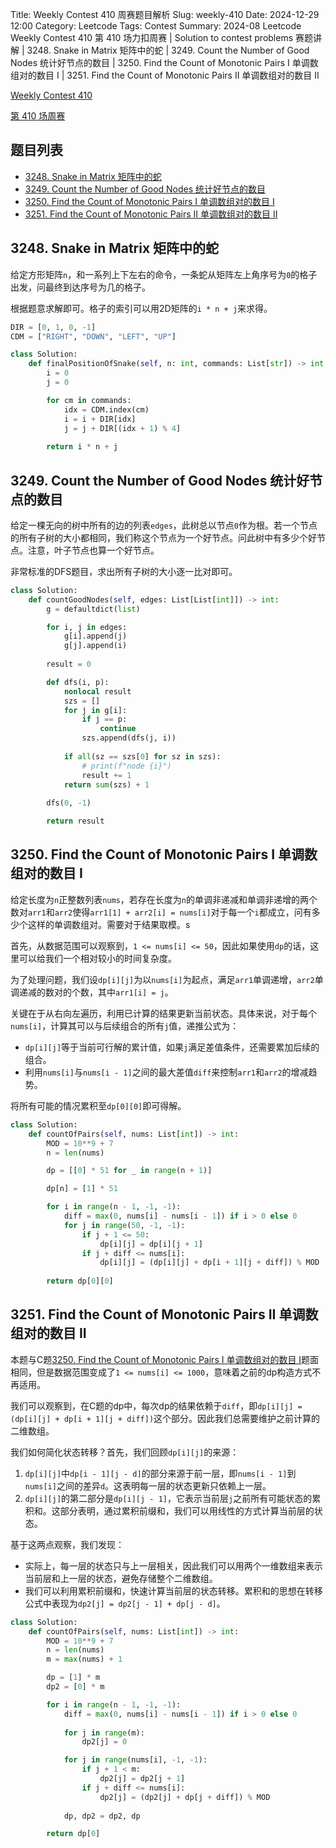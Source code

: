 Title: Weekly Contest 410 周赛题目解析
Slug: weekly-410
Date: 2024-12-29 12:00
Category: Leetcode
Tags: Contest
Summary: 2024-08 Leetcode Weekly Contest 410 第 410 场力扣周赛 | Solution to contest problems 赛题讲解 | 3248. Snake in Matrix 矩阵中的蛇 | 3249. Count the Number of Good Nodes 统计好节点的数目 | 3250. Find the Count of Monotonic Pairs I 单调数组对的数目 I | 3251. Find the Count of Monotonic Pairs II 单调数组对的数目 II


[Weekly Contest 410](https://leetcode.com/contest/weekly-contest-410/)

[第 410 场周赛](https://leetcode.cn/contest/weekly-contest-410/)


## 题目列表

- [3248. Snake in Matrix 矩阵中的蛇](https://leetcode.com/problems/snake-in-matrix/description/)
- [3249. Count the Number of Good Nodes 统计好节点的数目](https://leetcode.com/problems/count-the-number-of-good-nodes/description/)
- [3250. Find the Count of Monotonic Pairs I 单调数组对的数目 I](https://leetcode.com/problems/find-the-count-of-monotonic-pairs-i/description/)
- [3251. Find the Count of Monotonic Pairs II 单调数组对的数目 II](https://leetcode.com/problems/find-the-count-of-monotonic-pairs-ii/description/)


## 3248. Snake in Matrix 矩阵中的蛇

给定方形矩阵`n`，和一系列上下左右的命令，一条蛇从矩阵左上角序号为`0`的格子出发，问最终到达序号为几的格子。

根据题意求解即可。格子的索引可以用2D矩阵的`i * n + j`来求得。

```python
DIR = [0, 1, 0, -1]
CDM = ["RIGHT", "DOWN", "LEFT", "UP"]

class Solution:
    def finalPositionOfSnake(self, n: int, commands: List[str]) -> int:
        i = 0
        j = 0

        for cm in commands:
            idx = CDM.index(cm)
            i = i + DIR[idx]
            j = j + DIR[(idx + 1) % 4]
        
        return i * n + j
```

## 3249. Count the Number of Good Nodes 统计好节点的数目

给定一棵无向的树中所有的边的列表`edges`，此树总以节点`0`作为根。若一个节点的所有子树的大小都相同，我们称这个节点为一个好节点。问此树中有多少个好节点。注意，叶子节点也算一个好节点。

非常标准的DFS题目，求出所有子树的大小逐一比对即可。

```python
class Solution:
    def countGoodNodes(self, edges: List[List[int]]) -> int:
        g = defaultdict(list)

        for i, j in edges:
            g[i].append(j)
            g[j].append(i)
        
        result = 0

        def dfs(i, p):
            nonlocal result
            szs = []
            for j in g[i]:
                if j == p:
                    continue
                szs.append(dfs(j, i))
            
            if all(sz == szs[0] for sz in szs):
                # print(f"node {i}")
                result += 1
            return sum(szs) + 1
        
        dfs(0, -1)

        return result
```

## 3250. Find the Count of Monotonic Pairs I 单调数组对的数目 I

给定长度为`n`正整数列表`nums`，若存在长度为`n`的单调非递减和单调非递增的两个数对`arr1`和`arr2`使得`arr1[1] + arr2[i] = nums[i]`对于每一个`i`都成立，问有多少个这样的单调数组对。需要对于结果取模。s

首先，从数据范围可以观察到，`1 <= nums[i] <= 50`，因此如果使用`dp`的话，这里可以给我们一个相对较小的时间复杂度。

为了处理问题，我们设`dp[i][j]`为以`nums[i]`为起点，满足`arr1`单调递增，`arr2`单调递减的数对的个数，其中`arr1[i] = j`。

关键在于从右向左遍历，利用已计算的结果更新当前状态。具体来说，对于每个`nums[i]`，计算其可以与后续组合的所有`j`值，递推公式为：

- `dp[i][j]`等于当前可行解的累计值，如果`j`满足差值条件，还需要累加后续的组合。
- 利用`nums[i]`与`nums[i - 1]`之间的最大差值`diff`来控制`arr1`和`arr2`的增减趋势。

将所有可能的情况累积至`dp[0][0]`即可得解。


```python
class Solution:
    def countOfPairs(self, nums: List[int]) -> int:
        MOD = 10**9 + 7
        n = len(nums)

        dp = [[0] * 51 for _ in range(n + 1)]

        dp[n] = [1] * 51

        for i in range(n - 1, -1, -1):
            diff = max(0, nums[i] - nums[i - 1]) if i > 0 else 0
            for j in range(50, -1, -1):
                if j + 1 <= 50:
                    dp[i][j] = dp[i][j + 1]
                if j + diff <= nums[i]:
                    dp[i][j] = (dp[i][j] + dp[i + 1][j + diff]) % MOD
        
        return dp[0][0]
```

## 3251. Find the Count of Monotonic Pairs II 单调数组对的数目 II

本题与C题[3250. Find the Count of Monotonic Pairs I 单调数组对的数目 I](https://leetcode.com/problems/find-the-count-of-monotonic-pairs-i/description/)题面相同，但是数据范围变成了`1 <= nums[i] <= 1000`，意味着之前的dp构造方式不再适用。

我们可以观察到，在C题的dp中，每次dp的结果依赖于`diff`，即`dp[i][j] = (dp[i][j] + dp[i + 1][j + diff])`这个部分。因此我们总需要维护之前计算的二维数组。


我们如何简化状态转移？首先，我们回顾`dp[i][j]`的来源：

1. `dp[i][j]`中`dp[i - 1][j - d]`的部分来源于前一层，即`nums[i - 1]`到`nums[i]`之间的差异`d`。这表明每一层的状态更新只依赖上一层。
2. `dp[i][j]`的第二部分是`dp[i][j - 1]`，它表示当前层`j`之前所有可能状态的累积和。这部分表明，通过累积前缀和，我们可以用线性的方式计算当前层的状态。

基于这两点观察，我们发现：

- 实际上，每一层的状态只与上一层相关，因此我们可以用两个一维数组来表示当前层和上一层的状态，避免存储整个二维数组。  
- 我们可以利用累积前缀和，快速计算当前层的状态转移。累积和的思想在转移公式中表现为`dp2[j] = dp2[j - 1] + dp[j - d]`。


```python
class Solution:
    def countOfPairs(self, nums: List[int]) -> int:
        MOD = 10**9 + 7
        n = len(nums)
        m = max(nums) + 1

        dp = [1] * m
        dp2 = [0] * m

        for i in range(n - 1, -1, -1):
            diff = max(0, nums[i] - nums[i - 1]) if i > 0 else 0
        
            for j in range(m):
                dp2[j] = 0

            for j in range(nums[i], -1, -1):
                if j + 1 < m:
                    dp2[j] = dp2[j + 1]
                if j + diff <= nums[i]:
                    dp2[j] = (dp2[j] + dp[j + diff]) % MOD
            
            dp, dp2 = dp2, dp

        return dp[0]
```